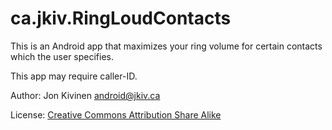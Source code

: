 # ca.jkiv.RingLoudContacts

This is an Android app that maximizes your ring volume for certain contacts which the user specifies.

This app may require caller-ID.

Author: Jon Kivinen <android@jkiv.ca>

License: <a href="http://creativecommons.org/about/licenses" title="Creative Commons Attribution Share Alike">Creative Commons Attribution Share Alike</a>
